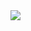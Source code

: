 <!-- # grading -->
<a href="https://github.com/aamzahid">
  <img align="center" style="margin:0.5rem" src="https://github-readme-stats.vercel.app/api/top-langs/?username=aamzahid&hide=&title_color=4F94EF&text_color=080C09&icon_color=ffffff&bg_color=E6EFE9" />
</a>
